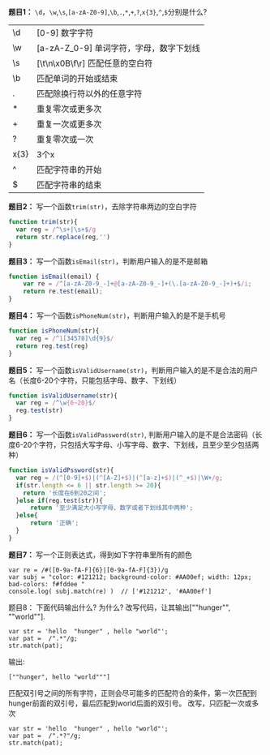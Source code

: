 **题目1：** `\d`，`\w`,`\s`,`[a-zA-Z0-9]`,`\b`,`.`,`*`,`+`,`?`,`x{3}`,`^`,`$`分别是什么?

|      |      |
| :--- | :--- |
| \d         |[0-9] 数字字符     |
| \w         |[a-zA-Z_0-9] 单词字符，字母，数字下划线     |
| \s         |[\t\n\x0B\f\r]  匹配任意的空白符    |
| \b         |     匹配单词的开始或结束 |
| .          |  匹配除换行符以外的任意字符    |
| *          |  重复零次或更多次    |
| +          |  重复一次或更多次    |
| ?          |   重复零次或一次   |
| x{3}       |   3个x  |
| ^         |    匹配字符串的开始  |
| $          |    	匹配字符串的结束  |


**题目2：** 写一个函数`trim(str)`，去除字符串两边的空白字符

```javascript
function trim(str){
  var reg = /^\s+|\s+$/g
  return str.replace(reg,'')
}
```

**题目3：** 写一个函数`isEmail(str)`，判断用户输入的是不是邮箱

```javascript
function isEmail(email) {
    var re = /^[a-zA-Z0-9_-]+@[a-zA-Z0-9_-]+(\.[a-zA-Z0-9_-]+)+$/i;
    return re.test(email);
}
```

**题目4：** 写一个函数`isPhoneNum(str)`，判断用户输入的是不是手机号

```javascript
function isPhoneNum(str){
  var reg = /^1[34578]\d{9}$/
  return reg.test(reg)
}
```

**题目5：** 写一个函数`isValidUsername(str)`，判断用户输入的是不是合法的用户名（长度6-20个字符，只能包括字母、数字、下划线）

```javascript
function isValidUsername(str){
  var reg = /^\w{6~20}$/
  reg.test(str)
}
```

**题目6：** 写一个函数`isValidPassword(str)`, 判断用户输入的是不是合法密码（长度6-20个字符，只包括大写字母、小写字母、数字、下划线，且至少至少包括两种）

```javascript
function isValidPssword(str){
  var reg = /(^[0-9]+$)|(^[A-Z]+$)|(^[a-z]+$)|(^_+$)|\W+/g;
  if(str.length <= 6 || str.length >= 20){
    return '长度在6到20之间';
  }else if(reg.test(str)){
      return '至少满足大小写字母、数字或者下划线其中两种';
  }else{
      return '正确';
  }
}
```

**题目7：** 写一个正则表达式，得到如下字符串里所有的颜色


```
var re = /#([0-9a-fA-F]{6}|[0-9a-fA-F]{3})/g
var subj = "color: #121212; background-color: #AA00ef; width: 12px; bad-colors: f#fddee "
console.log( subj.match(re) )  // ['#121212', '#AA00ef']
```

题目8： 下面代码输出什么? 为什么? 改写代码，让其输出[""hunger"", ""world""].

```
var str = 'hello  "hunger" , hello "world"';
var pat =  /".*"/g;
str.match(pat);
```

输出:
```
[""hunger", hello "world"""]
```

匹配双引号之间的所有字符，正则会尽可能多的匹配符合的条件，第一次匹配到hunger前面的双引号，最后匹配到world后面的双引号。
改写，只匹配一次或多次

```
var str = 'hello  "hunger" , hello "world"';
var pat =  /".*?"/g;
str.match(pat);
```